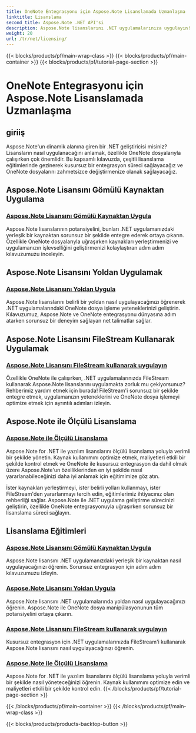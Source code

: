 ```yaml
---
title: OneNote Entegrasyonu için Aspose.Note Lisanslamada Uzmanlaşma
linktitle: Lisanslama
second_title: Aspose.Note .NET API'si
description: Aspose.Note lisanslarını .NET uygulamalarınıza uygulayın! Kaynakları yerleştirme, yolları kullanma, FileStream ve verimli ölçülü lisanslamayla ilgili adım adım kılavuzları keşfedin.
weight: 20
url: /tr/net/licensing/
---
```


{{< blocks/products/pf/main-wrap-class >}}
{{< blocks/products/pf/main-container >}}
{{< blocks/products/pf/tutorial-page-section >}}

# OneNote Entegrasyonu için Aspose.Note Lisanslamada Uzmanlaşma

## giriiş

Aspose.Note'un dinamik alanına giren bir .NET geliştiricisi misiniz? Lisansların nasıl uygulanacağını anlamak, özellikle OneNote dosyalarıyla çalışırken çok önemlidir. Bu kapsamlı kılavuzda, çeşitli lisanslama eğitimlerinde gezinerek kusursuz bir entegrasyon süreci sağlayacağız ve OneNote dosyalarını zahmetsizce değiştirmenize olanak sağlayacağız.

## Aspose.Note Lisansını Gömülü Kaynaktan Uygulama
### [Aspose.Note Lisansını Gömülü Kaynaktan Uygula](./apply-license-embedded-resource/)

Aspose.Note lisanslarının potansiyelini, bunları .NET uygulamanızdaki yerleşik bir kaynaktan sorunsuz bir şekilde entegre ederek ortaya çıkarın. Özellikle OneNote dosyalarıyla uğraşırken kaynakları yerleştirmenizi ve uygulamanızın işlevselliğini geliştirmenizi kolaylaştıran adım adım kılavuzumuzu inceleyin.

## Aspose.Note Lisansını Yoldan Uygulamak
### [Aspose.Note Lisansını Yoldan Uygula](./apply-license-from-path/)

Aspose.Note lisanslarını belirli bir yoldan nasıl uygulayacağınızı öğrenerek .NET uygulamalarındaki OneNote dosya işleme yeteneklerinizi geliştirin. Kılavuzumuz, Aspose.Note ve OneNote entegrasyonu dünyasına adım atarken sorunsuz bir deneyim sağlayan net talimatlar sağlar.

## Aspose.Note Lisansını FileStream Kullanarak Uygulamak
### [Aspose.Note Lisansını FileStream kullanarak uygulayın](./apply-license-using-filestream/)

Özellikle OneNote ile çalışırken, .NET uygulamalarınızda FileStream kullanarak Aspose.Note lisanslarını uygulamakta zorluk mu çekiyorsunuz? Rehberimiz yardım etmek için burada! FileStream'i sorunsuz bir şekilde entegre etmek, uygulamanızın yeteneklerini ve OneNote dosya işlemeyi optimize etmek için ayrıntılı adımları izleyin.

## Aspose.Note ile Ölçülü Lisanslama
### [Aspose.Note ile Ölçülü Lisanslama](./metered-licensing/)

Aspose.Note for .NET ile yazılım lisanslarını ölçülü lisanslama yoluyla verimli bir şekilde yönetin. Kaynak kullanımını optimize etmek, maliyetleri etkili bir şekilde kontrol etmek ve OneNote ile kusursuz entegrasyon da dahil olmak üzere Aspose.Note'un özelliklerinden en iyi şekilde nasıl yararlanabileceğinizi daha iyi anlamak için eğitimimize göz atın.

İster kaynakları yerleştirmeyi, ister belirli yolları kullanmayı, ister FileStream'den yararlanmayı tercih edin, eğitimlerimiz ihtiyacınız olan rehberliği sağlar. Aspose.Note ile .NET uygulama geliştirme sürecinizi geliştirin, özellikle OneNote entegrasyonuyla uğraşırken sorunsuz bir lisanslama süreci sağlayın.
## Lisanslama Eğitimleri
### [Aspose.Note Lisansını Gömülü Kaynaktan Uygula](./apply-license-embedded-resource/)
Aspose.Note lisansını .NET uygulamanızdaki yerleşik bir kaynaktan nasıl uygulayacağınızı öğrenin. Sorunsuz entegrasyon için adım adım kılavuzumuzu izleyin.
### [Aspose.Note Lisansını Yoldan Uygula](./apply-license-from-path/)
Aspose.Note lisansını .NET uygulamalarında yoldan nasıl uygulayacağınızı öğrenin. Aspose.Note ile OneNote dosya manipülasyonunun tüm potansiyelini ortaya çıkarın.
### [Aspose.Note Lisansını FileStream kullanarak uygulayın](./apply-license-using-filestream/)
Kusursuz entegrasyon için .NET uygulamalarınızda FileStream'i kullanarak Aspose.Note lisansını nasıl uygulayacağınızı öğrenin.
### [Aspose.Note ile Ölçülü Lisanslama](./metered-licensing/)
Aspose.Note for .NET ile yazılım lisanslarını ölçülü lisanslama yoluyla verimli bir şekilde nasıl yöneteceğinizi öğrenin. Kaynak kullanımını optimize edin ve maliyetleri etkili bir şekilde kontrol edin.
{{< /blocks/products/pf/tutorial-page-section >}}

{{< /blocks/products/pf/main-container >}}
{{< /blocks/products/pf/main-wrap-class >}}

{{< blocks/products/products-backtop-button >}}
